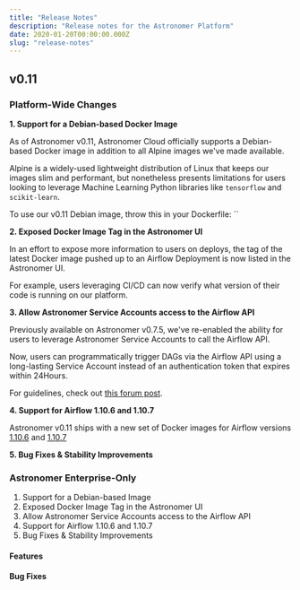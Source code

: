 ```yaml
---
title: "Release Notes"
description: "Release notes for the Astronomer Platform"
date: 2020-01-20T00:00:00.000Z
slug: "release-notes"
---
```


## v0.11

### Platform-Wide Changes

**1. Support for a Debian-based Docker Image**

As of Astronomer v0.11, Astronomer Cloud officially supports a Debian-based Docker image in addition to all Alpine images we've made available.

Alpine is a widely-used lightweight distribution of Linux that keeps our images slim and performant, but nonetheless presents limitations for users looking to leverage Machine Learning Python libraries like `tensorflow` and `scikit-learn`. 

To use our v0.11 Debian image, throw this in your Dockerfile:
``

**2. Exposed Docker Image Tag in the Astronomer UI**

In an effort to expose more information to users on deploys, the tag of the latest Docker image pushed up to an Airflow Deployment is now listed in the Astronomer UI.

For example, users leveraging CI/CD can now verify what version of their code is running on our platform.

**3. Allow Astronomer Service Accounts access to the Airflow API**

Previously available on Astronomer v0.7.5, we've re-enabled the ability for users to leverage Astronomer Service Accounts to call the Airflow API.

Now, users can programmatically trigger DAGs via the Airflow API using a long-lasting Service Account instead of an authentication token that expires within 24Hours.

For guidelines, check out [this forum post](https://forum.astronomer.io/t/can-i-use-the-airflow-rest-api-to-externally-trigger-a-dag/162).

**4. Support for Airflow 1.10.6 and 1.10.7**

Astronomer v0.11 ships with a new set of Docker images for Airflow versions [1.10.6](https://github.com/apache/airflow/releases/tag/1.10.6rc1) and [1.10.7](https://github.com/apache/airflow/releases/tag/1.10.7)

**5. Bug Fixes & Stability Improvements**

### Astronomer Enterprise-Only

1. Support for a Debian-based Image
2. Exposed Docker Image Tag in the Astronomer UI
3. Allow Astronomer Service Accounts access to the Airflow API
4. Support for Airflow 1.10.6 and 1.10.7
5. Bug Fixes & Stability Improvements

#### Features

#### Bug Fixes